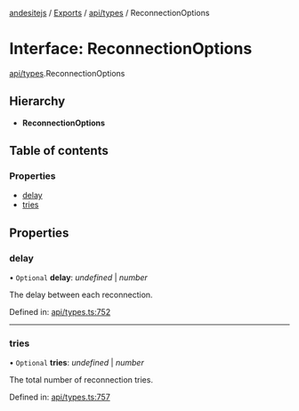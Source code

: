 [andesitejs](../../README.md) / [Exports](../../modules.md) / [api/types](../../modules/api_types.md) / ReconnectionOptions

# Interface: ReconnectionOptions

[api/types](../../modules/api_types.md).ReconnectionOptions

## Hierarchy

* **ReconnectionOptions**

## Table of contents

### Properties

- [delay](types.reconnectionoptions.md#delay)
- [tries](types.reconnectionoptions.md#tries)

## Properties

### delay

• `Optional` **delay**: *undefined* \| *number*

The delay between each reconnection.

Defined in: [api/types.ts:752](https://github.com/Lavaclient/andesite/blob/7241e28/src/api/types.ts#L752)

___

### tries

• `Optional` **tries**: *undefined* \| *number*

The total number of reconnection tries.

Defined in: [api/types.ts:757](https://github.com/Lavaclient/andesite/blob/7241e28/src/api/types.ts#L757)

